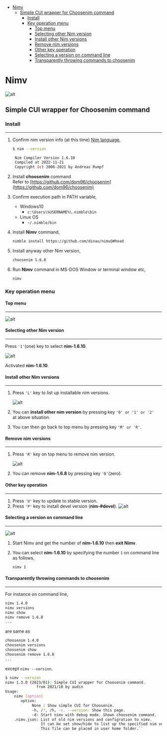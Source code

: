 <!-- START doctoc generated TOC please keep comment here to allow auto update -->
<!-- DON'T EDIT THIS SECTION, INSTEAD RE-RUN doctoc TO UPDATE -->

- [Nimv](#nimv)
  - [Simple CUI wrapper for Choosenim command](#simple-cui-wrapper-for-choosenim-command)
    - [Install](#install)
    - [Key operation menu](#key-operation-menu)
      - [Top menu](#top-menu)
      - [Selecting other Nim version](#selecting-other-nim-version)
      - [Install other Nim versions](#install-other-nim-versions)
      - [Remove nim versions](#remove-nim-versions)
      - [Other key operation](#other-key-operation)
      - [Selecting a version on command line](#selecting-a-version-on-command-line)
      - [Transparently throwing commands to choosenim](#transparently-throwing-commands-to-choosenim)

<!-- END doctoc generated TOC please keep comment here to allow auto update -->

# Nimv

![alt](img/topMenu.png)

## Simple CUI wrapper for Choosenim command

### Install 

---

1.
   Confirm nim version info (at this time) [Nim language](https://nim-lang.org),

   ```sh
   $ nim --version

    Nim Compiler Version 1.6.10
    Compiled at 2022-11-21
    Copyright (c) 2006-2021 by Andreas Rumpf
   ```

1. Install **choosenim** command  
   Refer to [https://github.com/dom96/choosenim](https://github.com/dom96/choosenim)

1. Confirm execution path in PATH variable,  
   - Windows10
      - `c:\Users\%USERNAME%\.nimble\bin`
   - Linux OS
       - `~/.nimble/bin`

1. Install **Nimv** command,

   ```sh
   nimble install https://github.com/dinau/nimv@#head
   ```

1. Install anyway other Nim version,

   ```sh
   choosenim 1.6.8
   ```

1. Run **Nimv** command in MS-DOS Window or terminal window etc,

   ```sh
   nimv
   ```

### Key operation menu

#### Top menu

---

![alt](img/topMenu.png)

#### Selecting other Nim version

---

Press `'1'`(one) key to select **nim-1.6.10**.

![alt](img/selected1.png)

Activated **nim-1.6.10**.

#### Install other Nim versions

---

1. Press `'L'` key to list up installable nim versions.

   ![alt](img/listMenu.png)

1. You can **install other nim version** by pressing key `'0' or '1' or '2'`  
    at above situation.
1. You can then go back to top menu by pressing key `'M' or 'R'`.

#### Remove nim versions

---

1. Press `'R'` key on top menu to remove nim version.

   ![alt](img/removeMenu.png)

1. You can remove **nim-1.6.8** by pressing key `'0'`(zero).

#### Other key operation

---

1. Press `'U'` key to update to stable version.
1. Press `'P'` key to install devel version (**nim-#devel**).
  ![alt](img/topMenu.png)

#### Selecting a version on command line

---

![alt](img/topMenu.png)

1. Start Nimv and get the number of **nim-1.6.10** then **exit Nimv**.
1. You can select **nim-1.6.10** by specifying the number `1` on command line as follows,

   ```sh
   nimv 1
   ```

#### Transparently throwing commands to choosenim

---

For instance on command line,

```sh
nimv 1.4.0
nimv versions
nimv show
nimv remove 1.6.8
...
```

are same as

```sh
choosenim 1.4.0
choosenim versions
choosenim show
choosenim remove 1.6.8
...
```

except `nimv --version`.

```sh
$ nimv --version
nimv 1.3.0 (2023/01): Simple CUI wrapper for Choosenim command.
              from 2021/10 by audin
Usage:
    nimv [option]
       option:
            None : Show simple CUI for Choosenim.
            -h, /?, /h, -v, --version: Show this page.
            -d: Start nimv with debug mode. Shown choosenim command.
    .nimv.json: List of old nim versions and configration to nimv.
                It can be set show/hide to list up the specified nim version.
                This file can be placed in user home folder.``
